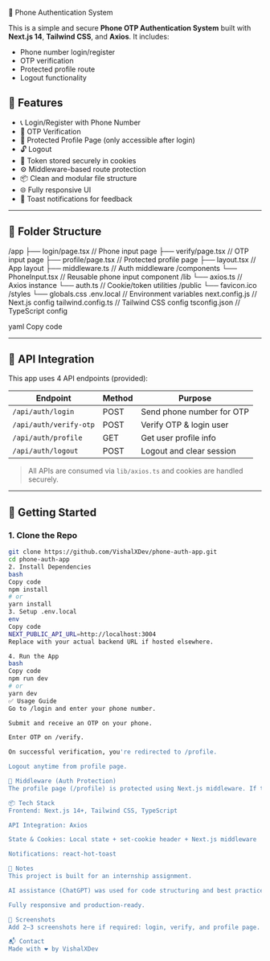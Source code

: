 📱 Phone Authentication System

This is a simple and secure **Phone OTP Authentication System** built with **Next.js 14**, **Tailwind CSS**, and **Axios**. It includes:

- Phone number login/register
- OTP verification
- Protected profile route
- Logout functionality

## 🚀 Features

- 📞 Login/Register with Phone Number
- 🔐 OTP Verification
- 👤 Protected Profile Page (only accessible after login)
- 🔓 Logout
- 🍪 Token stored securely in cookies
- ⚙️ Middleware-based route protection
- 📦 Clean and modular file structure
- 🌐 Fully responsive UI
- 🔔 Toast notifications for feedback

---

## 📂 Folder Structure

/app
├── login/page.tsx // Phone input page
├── verify/page.tsx // OTP input page
├── profile/page.tsx // Protected profile page
├── layout.tsx // App layout
├── middleware.ts // Auth middleware
/components
└── PhoneInput.tsx // Reusable phone input component
/lib
└── axios.ts // Axios instance
└── auth.ts // Cookie/token utilities
/public
└── favicon.ico
/styles
└── globals.css
.env.local // Environment variables
next.config.js // Next.js config
tailwind.config.ts // Tailwind CSS config
tsconfig.json // TypeScript config

yaml
Copy code

---

## 🧪 API Integration

This app uses 4 API endpoints (provided):

| Endpoint                 | Method | Purpose                    |
|--------------------------|--------|----------------------------|
| `/api/auth/login`       | POST   | Send phone number for OTP |
| `/api/auth/verify-otp`  | POST   | Verify OTP & login user   |
| `/api/auth/profile`     | GET    | Get user profile info     |
| `/api/auth/logout`      | POST   | Logout and clear session  |

> All APIs are consumed via `lib/axios.ts` and cookies are handled securely.

---

## 🔧 Getting Started

### 1. Clone the Repo

```bash
git clone https://github.com/VishalXDev/phone-auth-app.git
cd phone-auth-app
2. Install Dependencies
bash
Copy code
npm install
# or
yarn install
3. Setup .env.local
env
Copy code
NEXT_PUBLIC_API_URL=http://localhost:3004
Replace with your actual backend URL if hosted elsewhere.

4. Run the App
bash
Copy code
npm run dev
# or
yarn dev
✅ Usage Guide
Go to /login and enter your phone number.

Submit and receive an OTP on your phone.

Enter OTP on /verify.

On successful verification, you're redirected to /profile.

Logout anytime from profile page.

🔐 Middleware (Auth Protection)
The profile page (/profile) is protected using Next.js middleware. If the token is missing or invalid, users are redirected to /login.

📦 Tech Stack
Frontend: Next.js 14+, Tailwind CSS, TypeScript

API Integration: Axios

State & Cookies: Local state + set-cookie header + Next.js middleware

Notifications: react-hot-toast

📝 Notes
This project is built for an internship assignment.

AI assistance (ChatGPT) was used for code structuring and best practice guidance.

Fully responsive and production-ready.

📸 Screenshots
Add 2–3 screenshots here if required: login, verify, and profile page.

📬 Contact
Made with ❤️ by VishalXDev